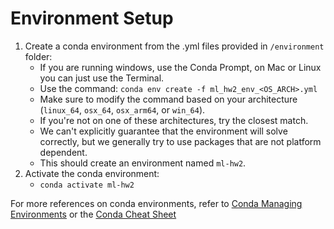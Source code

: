 # Environment Setup

1. Create a conda environment from the .yml files provided in `/environment` folder:
    - If you are running windows, use the Conda Prompt, on Mac or Linux you can just use the Terminal.
    - Use the command: `conda env create -f ml_hw2_env_<OS_ARCH>.yml`
    - Make sure to modify the command based on your architecture (`linux_64`, `osx_64`, `osx_arm64`, or `win_64`).
    - If you're not on one of these architectures, try the closest match.
    - We can't explicitly guarantee that the environment will solve correctly, but we generally try to use packages that are not platform dependent.
    - This should create an environment named `ml-hw2`.
2. Activate the conda environment:
    - `conda activate ml-hw2`

For more references on conda environments, refer to [Conda Managing Environments](https://docs.conda.io/projects/conda/en/latest/user-guide/tasks/manage-environments.html) or the [Conda Cheat Sheet](https://docs.conda.io/projects/conda/en/4.6.0/_downloads/52a95608c49671267e40c689e0bc00ca/conda-cheatsheet.pdf)
